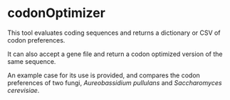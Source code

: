 # codonOptimizer 
This tool evaluates coding sequences and returns a dictionary or CSV of codon preferences.  

It can also accept a gene file and return a codon optimized version of the same sequence.  

An example case for its use is provided, and compares the codon preferences of two fungi, *Aureobassidium pullulans* and *Saccharomyces cerevisiae*.
